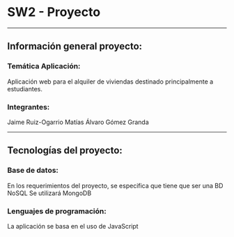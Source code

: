 # SW2 - Proyecto
---
## Información general proyecto:

### Temática Aplicación:
Aplicación web para el alquiler de viviendas destinado principalmente a estudiantes.


### Integrantes:
Jaime Ruiz-Ogarrio Matías
Álvaro Gómez Granda

---

## Tecnologías del proyecto:

### Base de datos:
En los requerimientos del proyecto, se especifica que tiene que ser una BD NoSQL
Se utilizará MongoDB

### Lenguajes de programación:
La aplicación se basa en el uso de JavaScript